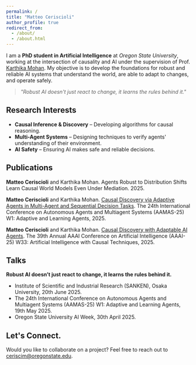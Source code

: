 ```yaml
---
permalink: /
title: "Matteo Ceriscioli"
author_profile: true
redirect_from: 
  - /about/
  - /about.html
---
```


I am a **PhD student in Artificial Intelligence** at *Oregon State University*, working at the intersection of causality and AI under the supervision of Prof. [Karthika Mohan](https://karthikamohan.com/). My objective is to develop the foundations for robust and reliable AI systems that understand the world, are able to adapt to changes, and operate safely.

> *"Robust AI doesn't just react to change, it learns the rules behind it."*

## Research Interests
- **Causal Inference & Discovery** – Developing algorithms for causal reasoning.
- **Multi-Agent Systems** – Designing techniques to verify agents' understanding of their environment.
- **AI Safety** – Ensuring AI makes safe and reliable decisions.

## Publications

**Matteo Ceriscioli** and Karthika Mohan. Agents Robust to Distribution Shifts Learn Causal
World Models Even Under Mediation. 2025.

**Matteo Ceriscioli** and Karthika Mohan. [Causal Discovery via Adaptive Agents in Multi-Agent and Sequential Decision Tasks](https://openreview.net/attachment?id=CcyLwtPfat&name=pdf). The 24th International Conference on Autonomous Agents and Multiagent Systems (AAMAS-25) W1: Adaptive and Learning Agents, 2025.

**Matteo Ceriscioli** and Karthika Mohan. [Causal Discovery with Adaptable AI Agents](https://openreview.net/attachment?id=FY5RYxJCQJ&name=pdf). The 39th Annual AAAI Conference on Artificial Intelligence (AAAI-25) W33: Artificial Intelligence with Causal Techniques, 2025.


## Talks

**Robust AI doesn’t just react to change, it learns the rules behind it.**
- Institute of Scientific and Industrial Research (SANKEN), Osaka University, 20th June 2025.
- The 24th International Conference on Autonomous Agents and Multiagent Systems (AAMAS-25) W1: Adaptive and Learning Agents, 19th May 2025.
- Oregon State University AI Week, 30th April 2025.




<!--### Ongoing Work
- **A Causal Framework for AI Safety** - *In preparation for UAI-25*
- **On the Efficacy of Discrete Curvature in Message-Passing Graph Neural Networks** - *In preparation*

### Peer-reviewed papers-->

<!-- - **Causal Discovery via Adaptive Agents in Multi-Agent and Sequential Decision Tasks** - *AAMAS-25 Adaptive Agents Workshop* -->


## Let's Connect.
Would you like to collaborate on a project? Feel free to reach out to ceriscim@oregonstate.edu.
